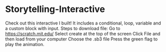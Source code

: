 # Storytelling-Interactive 
Check out this interactive I built! It includes a conditional, loop, variable and a custom block with input. 
Steps to download file: Go to https://scratch.mit.edu/ 
Select create at the top of the screen
Click File and then load from your computer
Choose the .sb3 file 
Press the green flag to play the animation.
